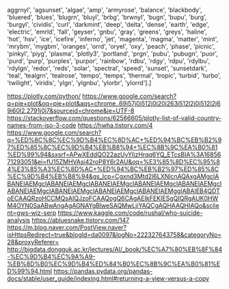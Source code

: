 aggrnyl', 'agsunset', 'algae', 'amp', 'armyrose', 'balance',
             'blackbody', 'bluered', 'blues', 'blugrn', 'bluyl', 'brbg',
             'brwnyl', 'bugn', 'bupu', 'burg', 'burgyl', 'cividis', 'curl',
             'darkmint', 'deep', 'delta', 'dense', 'earth', 'edge', 'electric',
             'emrld', 'fall', 'geyser', 'gnbu', 'gray', 'greens', 'greys',
             'haline', 'hot', 'hsv', 'ice', 'icefire', 'inferno', 'jet',
             'magenta', 'magma', 'matter', 'mint', 'mrybm', 'mygbm', 'oranges',
             'orrd', 'oryel', 'oxy', 'peach', 'phase', 'picnic', 'pinkyl',
             'piyg', 'plasma', 'plotly3', 'portland', 'prgn', 'pubu', 'pubugn',
             'puor', 'purd', 'purp', 'purples', 'purpor', 'rainbow', 'rdbu',
             'rdgy', 'rdpu', 'rdylbu', 'rdylgn', 'redor', 'reds', 'solar',
             'spectral', 'speed', 'sunset', 'sunsetdark', 'teal', 'tealgrn',
             'tealrose', 'tempo', 'temps', 'thermal', 'tropic', 'turbid',
             'turbo', 'twilight', 'viridis', 'ylgn', 'ylgnbu', 'ylorbr',
             'ylorrd'].]

https://plotly.com/python/
https://www.google.com/search?q=pie+plot&oq=pie+plot&aqs=chrome..69i57j0i512j0i20i263i512l2j0i512l2j69i60l2.2791j0j7&sourceid=chrome&ie=UTF-8
https://stackoverflow.com/questions/62566605/plotly-list-of-valid-country-names-from-iso-3-code
https://hwha.tistory.com/4
https://www.google.com/search?q=%ED%8C%8C%EC%9D%B4%EC%8D%AC+%ED%94%BC%EB%B2%97%ED%85%8C%EC%9D%B4%EB%B8%94+%EC%8B%9C%EA%B0%81%ED%99%94&sxsrf=APwXEddQO22azUyYIizHrqq6YQ_ETcsBIA%3A1685671293051&ei=fU15ZMHVAsi42roP8Y6r2AU&oq=%E3%85%8D%EC%95%84%E3%85%A3%EC%8D%AC+%ED%94%BC%EB%B2%97%ED%85%8C%EC%9D%B4%EB%B8%94&gs_lcp=Cgxnd3Mtd2l6LXNlcnAQAxgAMgcIABANEIAEMgcIABANEIAEMgcIABANEIAEMgcIABANEIAEMgcIABANEIAEMgcIABANEIAEMgcIABANEIAEMgcIABANEIAEMgcIABANEIAEMggIABAIEB4QDToECAAQRzoHCCMQsAIQJzoFCAAQogQ6CAgAEIkFEKIESgQIQRgAUK0HWM4OYN0SaABwAngAgAGNAYgBlweSAQMwLjiYAQCgAQHAAQHIAQo&sclient=gws-wiz-serp
https://www.kaggle.com/code/rushal/who-suicide-analysis
https://abluesnake.tistory.com/147
https://m.blog.naver.com/PostView.naver?isHttpsRedirect=true&blogId=da0097&logNo=222327643758&categoryNo=28&proxyReferer=
http://bigdata.dongguk.ac.kr/lectures/AI/_book/%EC%A7%80%EB%8F%84-%EC%9D%B4%EC%9A%A9-%EB%8D%B0%EC%9D%B4%ED%84%B0%EC%8B%9C%EA%B0%81%ED%99%94.html
https://pandas.pydata.org/pandas-docs/stable/user_guide/indexing.html#returning-a-view-versus-a-copy